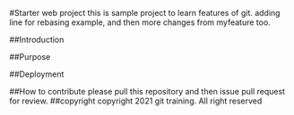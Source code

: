 #Starter web project
this is sample project to learn features of git. adding line for rebasing example, and then more changes from myfeature too.

##Introduction

##Purpose

##Deployment

##How to contribute
please pull this repository and then issue pull request for review.
##copyright
copyright 2021 git training. All right reserved